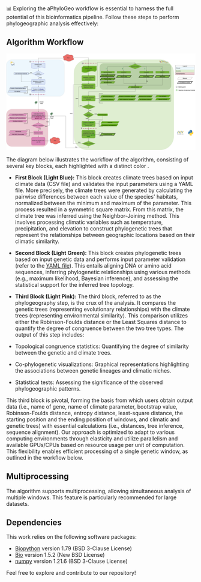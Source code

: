 📊 Exploring the aPhyloGeo workflow is essential to harness the full potential of this bioinformatics pipeline. Follow these steps to perform phylogeographic analysis effectively:

## Algorithm Workflow

![Algorithm Workflow](https://github.com/tahiri-lab/aPhyloGeo/blob/main/img/workflow_en.png)

The diagram below illustrates the workflow of the algorithm, consisting of several key blocks, each highlighted with a distinct color .

- **First Block (Light Blue):** This block creates climate trees based on input climate data (CSV file) and validates the input parameters using a YAML file. More precisely, the climate trees were generated by calculating the pairwise differences between each value of the species' habitats, normalized between the minimum and maximum of the parameter. This process resulted in a symmetric square matrix. From this matrix, the climate tree was inferred using the Neighbor-Joining method. This involves processing climatic variables such as temperature, precipitation, and elevation to construct phylogenetic trees that represent the relationships between geographic locations based on their climatic similarity.

- **Second Block (Light Green):** This block creates phylogenetic trees based on input genetic data and performs input parameter validation (refer to the [YAML file](../aphylogeo/params.yaml)). This entails aligning DNA or amino acid sequences, inferring phylogenetic relationships using various methods (e.g., maximum likelihood, Bayesian inference), and assessing the statistical support for the inferred tree topology.

- **Third Block (Light Pink):**  The third block, referred to as the phylogeography step, is the crux of the analysis. It compares the genetic trees (representing evolutionary relationships) with the climate trees (representing environmental similarity). This comparison utilizes either the Robinson-Foulds distance or the Least Squares distance to quantify the degree of congruence between the two tree types.  The output of this step includes:

- Topological congruence statistics: Quantifying the degree of similarity between the genetic and climate trees.
- Co-phylogenetic visualizations: Graphical representations highlighting the associations between genetic lineages and climatic niches.
- Statistical tests: Assessing the significance of the observed phylogeographic patterns.

This third block is pivotal, forming the basis from which users obtain output data (i.e., name of gene, name of climate parameter, bootstrap value, Robinson-Foulds distance, entropy distance, least-square distance, the starting position and the ending position of windows, and climatic and genetic trees) with essential calculations (i.e., distances, tree inference, sequence alignment). Our approach is optimized to adapt to various computing environments through elasticity and utilize parallelism and available GPUs/CPUs based on resource usage per unit of computation. This flexibility enables efficient processing of a single genetic window, as outlined in the workflow below.

## Multiprocessing

The algorithm supports multiprocessing, allowing simultaneous analysis of multiple windows. This feature is particularly recommended for large datasets.

## Dependencies

This work relies on the following software packages:

- [Biopython](https://biopython.org/) version 1.79 (BSD 3-Clause License)
- [Bio](https://pandas.pydata.org/) version 1.5.2 (New BSD License)
- [numpy](https://numpy.org/) version 1.21.6 (BSD 3-Clause License)

Feel free to explore and contribute to our repository!
